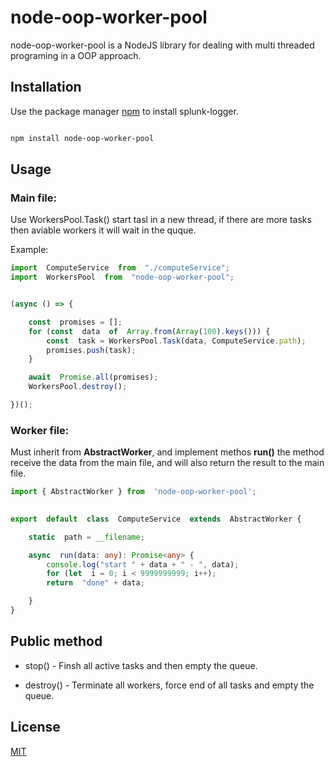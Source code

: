 
  
#  node-oop-worker-pool

node-oop-worker-pool is a NodeJS library for dealing with multi threaded programing in a OOP approach.

##  Installation

Use the package manager [npm](https://www.npmjs.com/package/node-oop-worker-pool) to install splunk-logger.

```bash

npm install node-oop-worker-pool

```

##  Usage
### Main file:

Use WorkersPool.Task() start tasl in a new thread, if there are more tasks then aviable workers it will wait in the quque.

Example:
```ts
import  ComputeService  from  "./computeService";
import  WorkersPool  from  "node-oop-worker-pool";


(async () => {

	const  promises = [];
	for (const  data  of  Array.from(Array(100).keys())) {
		const  task = WorkersPool.Task(data, ComputeService.path);
		promises.push(task);
	}

	await  Promise.all(promises);
	WorkersPool.destroy();

})();

```

### Worker file:
Must inherit from **AbstractWorker**, and implement methos **run()** the method receive the data from the main file, and will also return the result to the main file.
```ts
import { AbstractWorker } from  'node-oop-worker-pool';

  
export  default  class  ComputeService  extends  AbstractWorker {

	static  path = __filename;

	async  run(data: any): Promise<any> {
		console.log("start " + data + " - ", data);
		for (let  i = 0; i < 9999999999; i++);
		return  "done" + data;

	}
}
```


##  Public method

- stop() - Finsh all active tasks and then empty the queue.

- destroy() - Terminate all workers, force end of all tasks and empty the queue.


##  License

[MIT](https://choosealicense.com/licenses/mit/)